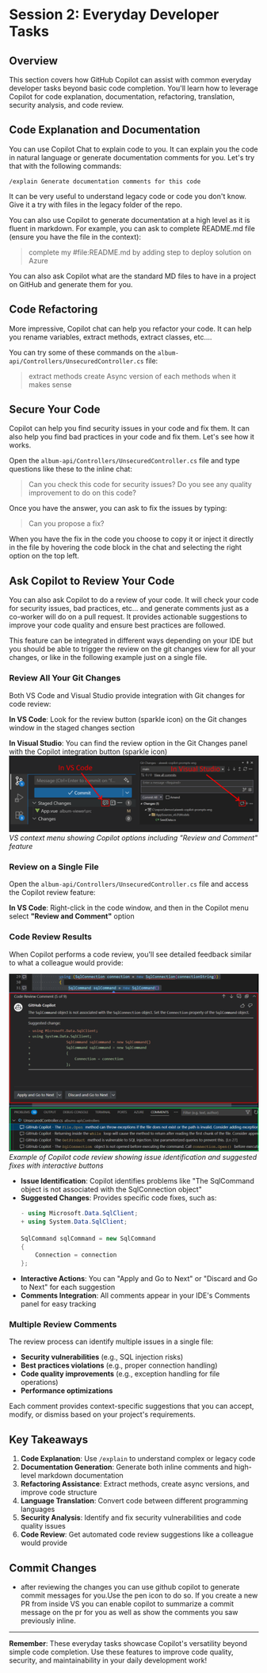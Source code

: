 # Session 2: Everyday Developer Tasks

## Overview

This section covers how GitHub Copilot can assist with common everyday developer tasks beyond basic code completion. You'll learn how to leverage Copilot for code explanation, documentation, refactoring, translation, security analysis, and code review.

## Code Explanation and Documentation

You can use Copilot Chat to explain code to you. It can explain you the code in natural language or generate documentation comments for you. Let's try that with the following commands:

```
/explain Generate documentation comments for this code
```

It can be very useful to understand legacy code or code you don't know. Give it a try with files in the legacy folder of the repo.

You can also use Copilot to generate documentation at a high level as it is fluent in markdown. For example, you can ask to complete README.md file (ensure you have the file in the context):

> complete my #file:README.md by adding step to deploy solution on Azure

You can also ask Copilot what are the standard MD files to have in a project on GitHub and generate them for you.

## Code Refactoring

More impressive, Copilot chat can help you refactor your code. It can help you rename variables, extract methods, extract classes, etc....

You can try some of these commands on the `album-api/Controllers/UnsecuredController.cs` file:

> extract methods
> create Async version of each methods when it makes sense

## Secure Your Code

Copilot can help you find security issues in your code and fix them. It can also help you find bad practices in your code and fix them. Let's see how it works.

Open the `album-api/Controllers/UnsecuredController.cs` file and type questions like these to the inline chat:

> Can you check this code for security issues?
> Do you see any quality improvement to do on this code?

Once you have the answer, you can ask to fix the issues by typing:

> Can you propose a fix?

When you have the fix in the code you choose to copy it or inject it directly in the file by hovering the code block in the chat and selecting the right option on the top left.


## Ask Copilot to Review Your Code

You can also ask Copilot to do a review of your code. It will check your code for security issues, bad practices, etc... and generate comments just as a co-worker will do on a pull request. It provides actionable suggestions to improve your code quality and ensure best practices are followed.

This feature can be integrated in different ways depending on your IDE but you should be able to trigger the review on the git changes view for all your changes, or like in the following example just on a single file.

### Review All Your Git Changes

Both VS Code and Visual Studio provide integration with Git changes for code review:

**In VS Code**: Look for the review button (sparkle icon) on the Git changes window in the staged changes section

**In Visual Studio**: You can find the review option in the Git Changes panel with the Copilot integration button (sparkle icon)
![Copilot Code Review Comment](images/gitchangesreview.png)
*VS  context menu showing Copilot options including "Review and Comment" feature*


### Review on a Single File

Open the `album-api/Controllers/UnsecuredController.cs` file and access the Copilot review feature:

**In VS Code**: Right-click in the code window, and then in the Copilot menu select **"Review and Comment"** option


### Code Review Results

When Copilot performs a code review, you'll see detailed feedback similar to what a colleague would provide:

![Copilot Code Review Comment](images/codereviewcomment.png)
*Example of Copilot code review showing issue identification and suggested fixes with interactive buttons*

- **Issue Identification**: Copilot identifies problems like "The SqlCommand object is not associated with the SqlConnection object"
- **Suggested Changes**: Provides specific code fixes, such as:
  ```csharp
  - using Microsoft.Data.SqlClient;
  + using System.Data.SqlClient;
  
  SqlCommand sqlCommand = new SqlCommand
  {
      Connection = connection
  };
  ```
- **Interactive Actions**: You can "Apply and Go to Next" or "Discard and Go to Next" for each suggestion
- **Comments Integration**: All comments appear in your IDE's Comments panel for easy tracking

### Multiple Review Comments

The review process can identify multiple issues in a single file:
- **Security vulnerabilities** (e.g., SQL injection risks)
- **Best practices violations** (e.g., proper connection handling)  
- **Code quality improvements** (e.g., exception handling for file operations)
- **Performance optimizations**

Each comment provides context-specific suggestions that you can accept, modify, or dismiss based on your project's requirements.

## Key Takeaways

1. **Code Explanation**: Use `/explain` to understand complex or legacy code
2. **Documentation Generation**: Generate both inline comments and high-level markdown documentation
3. **Refactoring Assistance**: Extract methods, create async versions, and improve code structure
4. **Language Translation**: Convert code between different programming languages
5. **Security Analysis**: Identify and fix security vulnerabilities and code quality issues
6. **Code Review**: Get automated code review suggestions like a colleague would provide

## Commit Changes 


- after reviewing the changes you can use github copilot to generate commit messages for you.Use the pen icon to do so. If you create a new PR from inside VS  you can enable copilot to summarize a commit message on the pr for you as well as show the comments you saw previously inline. 

---

**Remember**: These everyday tasks showcase Copilot's versatility beyond simple code completion. Use these features to improve code quality, security, and maintainability in your daily development work!